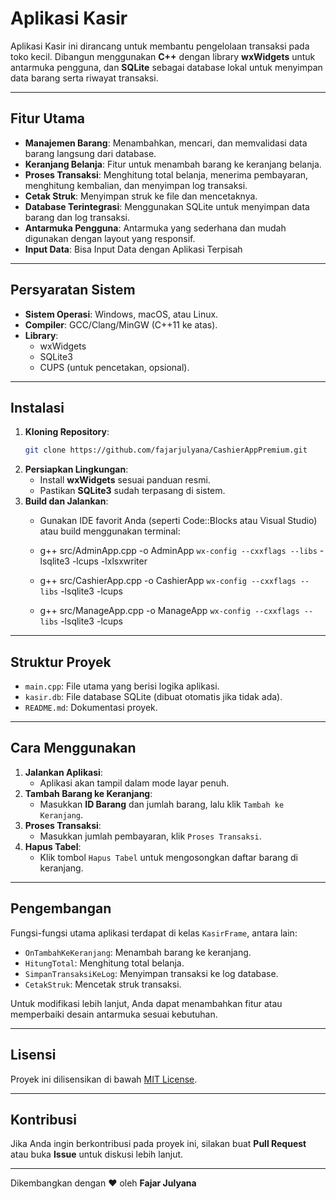 # Aplikasi Kasir

Aplikasi Kasir ini dirancang untuk membantu pengelolaan transaksi pada toko kecil. Dibangun menggunakan **C++** dengan library **wxWidgets** untuk antarmuka pengguna, dan **SQLite** sebagai database lokal untuk menyimpan data barang serta riwayat transaksi.

---

## Fitur Utama
- **Manajemen Barang**: Menambahkan, mencari, dan memvalidasi data barang langsung dari database.
- **Keranjang Belanja**: Fitur untuk menambah barang ke keranjang belanja.
- **Proses Transaksi**: Menghitung total belanja, menerima pembayaran, menghitung kembalian, dan menyimpan log transaksi.
- **Cetak Struk**: Menyimpan struk ke file dan mencetaknya.
- **Database Terintegrasi**: Menggunakan SQLite untuk menyimpan data barang dan log transaksi.
- **Antarmuka Pengguna**: Antarmuka yang sederhana dan mudah digunakan dengan layout yang responsif.
- **Input Data**: Bisa Input Data dengan Aplikasi Terpisah
  
---

## Persyaratan Sistem
- **Sistem Operasi**: Windows, macOS, atau Linux.
- **Compiler**: GCC/Clang/MinGW (C++11 ke atas).
- **Library**: 
  - wxWidgets
  - SQLite3
  - CUPS (untuk pencetakan, opsional).

---

## Instalasi
1. **Kloning Repository**:
   ```bash
   git clone https://github.com/fajarjulyana/CashierAppPremium.git
   ```
2. **Persiapkan Lingkungan**:
   - Install **wxWidgets** sesuai panduan resmi.
   - Pastikan **SQLite3** sudah terpasang di sistem.
3. **Build dan Jalankan**:
   - Gunakan IDE favorit Anda (seperti Code::Blocks atau Visual Studio) atau build menggunakan terminal:
     
   - g++ src/AdminApp.cpp -o AdminApp `wx-config --cxxflags --libs` -lsqlite3 -lcups -lxlsxwriter
   - g++ src/CashierApp.cpp -o CashierApp `wx-config --cxxflags --libs` -lsqlite3 -lcups 
   - g++ src/ManageApp.cpp -o ManageApp `wx-config --cxxflags --libs` -lsqlite3 -lcups
     

---

## Struktur Proyek
- `main.cpp`: File utama yang berisi logika aplikasi.
- `kasir.db`: File database SQLite (dibuat otomatis jika tidak ada).
- `README.md`: Dokumentasi proyek.

---

## Cara Menggunakan
1. **Jalankan Aplikasi**:
   - Aplikasi akan tampil dalam mode layar penuh.
2. **Tambah Barang ke Keranjang**:
   - Masukkan **ID Barang** dan jumlah barang, lalu klik `Tambah ke Keranjang`.
3. **Proses Transaksi**:
   - Masukkan jumlah pembayaran, klik `Proses Transaksi`.
4. **Hapus Tabel**:
   - Klik tombol `Hapus Tabel` untuk mengosongkan daftar barang di keranjang.

---

## Pengembangan
Fungsi-fungsi utama aplikasi terdapat di kelas `KasirFrame`, antara lain:
- `OnTambahKeKeranjang`: Menambah barang ke keranjang.
- `HitungTotal`: Menghitung total belanja.
- `SimpanTransaksiKeLog`: Menyimpan transaksi ke log database.
- `CetakStruk`: Mencetak struk transaksi.

Untuk modifikasi lebih lanjut, Anda dapat menambahkan fitur atau memperbaiki desain antarmuka sesuai kebutuhan.

---

## Lisensi
Proyek ini dilisensikan di bawah [MIT License](LICENSE).

---

## Kontribusi
Jika Anda ingin berkontribusi pada proyek ini, silakan buat **Pull Request** atau buka **Issue** untuk diskusi lebih lanjut.

---

Dikembangkan dengan ❤️ oleh **Fajar Julyana**

